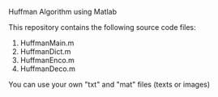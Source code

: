Huffman Algorithm using Matlab

This repository contains the following source code files:

1. HuffmanMain.m
2. HuffmanDict.m
3. HuffmanEnco.m
4. HuffmanDeco.m

You can use your own "txt" and "mat" files (texts or images)
